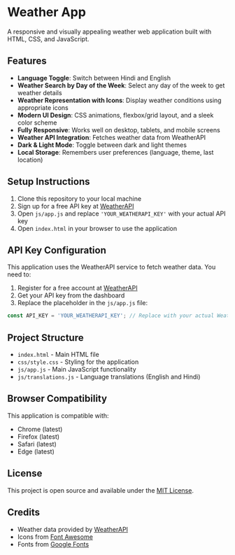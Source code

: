 # Weather App

A responsive and visually appealing weather web application built with HTML, CSS, and JavaScript.

## Features

- **Language Toggle**: Switch between Hindi and English
- **Weather Search by Day of the Week**: Select any day of the week to get weather details
- **Weather Representation with Icons**: Display weather conditions using appropriate icons
- **Modern UI Design**: CSS animations, flexbox/grid layout, and a sleek color scheme
- **Fully Responsive**: Works well on desktop, tablets, and mobile screens
- **Weather API Integration**: Fetches weather data from WeatherAPI
- **Dark & Light Mode**: Toggle between dark and light themes
- **Local Storage**: Remembers user preferences (language, theme, last location)

## Setup Instructions

1. Clone this repository to your local machine
2. Sign up for a free API key at [WeatherAPI](https://www.weatherapi.com/)
3. Open `js/app.js` and replace `'YOUR_WEATHERAPI_KEY'` with your actual API key
4. Open `index.html` in your browser to use the application

## API Key Configuration

This application uses the WeatherAPI service to fetch weather data. You need to:

1. Register for a free account at [WeatherAPI](https://www.weatherapi.com/)
2. Get your API key from the dashboard
3. Replace the placeholder in the `js/app.js` file:

```javascript
const API_KEY = 'YOUR_WEATHERAPI_KEY'; // Replace with your actual WeatherAPI key
```

## Project Structure

- `index.html` - Main HTML file
- `css/style.css` - Styling for the application
- `js/app.js` - Main JavaScript functionality
- `js/translations.js` - Language translations (English and Hindi)

## Browser Compatibility

This application is compatible with:
- Chrome (latest)
- Firefox (latest)
- Safari (latest)
- Edge (latest)

## License

This project is open source and available under the [MIT License](LICENSE).

## Credits

- Weather data provided by [WeatherAPI](https://www.weatherapi.com/)
- Icons from [Font Awesome](https://fontawesome.com/)
- Fonts from [Google Fonts](https://fonts.google.com/)
